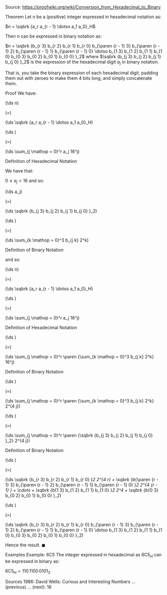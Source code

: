 # 

Source: https://proofwiki.org/wiki/Conversion_from_Hexadecimal_to_Binary



Theorem
Let $n$ be a (positive) integer expressed in hexadecimal notation as:

$n = \sqbrk {a_r a_{r - 1} \dotso a_1 a_0}_H$

Then $n$ can be expressed in binary notation as:

$n = \sqbrk {b_{r 3} b_{r 2} b_{r 1} b_{r 0} b_{\paren {r - 1} 3} b_{\paren {r - 1} 2} b_{\paren {r - 1} 1} b_{\paren {r - 1} 0} \dotso b_{1 3} b_{1 2} b_{1 1} b_{1 0} b_{0 3} b_{0 2} b_{0 1} b_{0 0} }_2$
where $\sqbrk {b_{j 3} b_{j 2} b_{j 1} b_{j 0} }_2$ is the expression of the hexadecimal digit $a_j$ in binary notation.

That is, you take the binary expression of each hexadecimal digit, padding them out with zeroes to make them $4$ bits long, and simply concatenate them.


Proof
We have:














\(\ds n\)

\(=\)







\(\ds \sqbrk {a_r a_{r - 1} \dotso a_1 a_0}_H\)




















\(\ds \)

\(=\)







\(\ds \sum_{j \mathop = 0}^r a_j 16^j\)





Definition of Hexadecimal Notation




We have that:

$0 \le a_j < 16$
and so:














\(\ds a_j\)

\(=\)







\(\ds \sqbrk {b_{j 3} b_{j 2} b_{j 1} b_{j 0} }_2\)




















\(\ds \)

\(=\)







\(\ds \sum_{k \mathop = 0}^3 b_{j k} 2^k\)





Definition of Binary Notation




and so:














\(\ds n\)

\(=\)







\(\ds \sqbrk {a_r a_{r - 1} \dotso a_1 a_0}_H\)




















\(\ds \)

\(=\)







\(\ds \sum_{j \mathop = 0}^r a_j 16^j\)





Definition of Hexadecimal Notation














\(\ds \)

\(=\)







\(\ds \sum_{j \mathop = 0}^r \paren {\sum_{k \mathop = 0}^3 b_{j k} 2^k} 16^j\)





Definition of Binary Notation














\(\ds \)

\(=\)







\(\ds \sum_{j \mathop = 0}^r \paren {\sum_{k \mathop = 0}^3 b_{j k} 2^k} 2^{4 j}\)




















\(\ds \)

\(=\)







\(\ds \sum_{j \mathop = 0}^r \paren {\sqbrk {b_{j 3} b_{j 2} b_{j 1} b_{j 0} }_2} 2^{4 j}\)





Definition of Binary Notation














\(\ds \)

\(=\)







\(\ds \sqbrk {b_{r 3} b_{r 2} b_{r 1} b_{r 0} }_2 2^{4 r} + \sqbrk {b_{\paren {r - 1} 3} b_{\paren {r - 1} 2} b_{\paren {r - 1} 1} b_{\paren {r - 1} 0} }_2 2^{4 {r - 1} } + \cdots + \sqbrk {b_{1 3} b_{1 2} b_{1 1} b_{1 0} }_2 2^4 + \sqbrk {b_{0 3} b_{0 2} b_{0 1} b_{0 0} }_2\)




















\(\ds \)

\(=\)







\(\ds \sqbrk {b_{r 3} b_{r 2} b_{r 1} b_{r 0} b_{\paren {r - 1} 3} b_{\paren {r - 1} 2} b_{\paren {r - 1} 1} b_{\paren {r - 1} 0} \dotso b_{1 3} b_{1 2} b_{1 1} b_{1 0} b_{0 3} b_{0 2} b_{0 1} b_{0 0} }_2\)









Hence the result.
$\blacksquare$


Examples
Example: $6 \mathrm C 5$
The integer expressed in hexadecimal as $6 \mathrm C 5_H$ can be expressed in binary as:

$6 \mathrm C 5_H = 110 \, 1100 \, 0101_2$


Sources
1986: David Wells: Curious and Interesting Numbers ... (previous) ... (next): $16$





